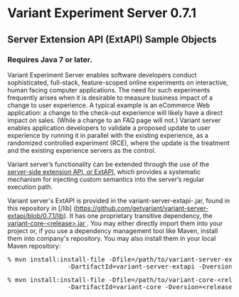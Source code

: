 # Variant Experiment Server 0.7.1
## Server Extension API (ExtAPI) Sample Objects
### Requires Java 7 or later.

Variant Experiment Server enables software developers conduct sophisticated, full-stack, feature-scoped online experiments on interactive, human facing computer applications. The need for such experiments frequently arises when it is desirable to measure business impact of a change to user experience. A typical example is an eCommerce Web application: a change to the check-out experience will likely have a direct impact on sales. (While a change to an FAQ page will not.) Variant server enables application developers to validate a proposed update to user experience by running it in parallel with the existing experience, as a randomized controlled experiment (RCE), where the update is the treatment and the existing experience servers as the control.

Variant server’s functionality can be extended through the use of the [server-side extension API, or ExtAPI](http://www.getvariant.com/docs/0-7/experiment-server/server-user-guide/#section-8), which provides a systematic mechanism for injecting custom semantics into the server’s regular execution path. 

Variant server's ExtAPI is provided in the variant-server-extapi-<release>.jar, found in this repository in [/lib] (https://github.com/getvariant/variant-server-extapi/blob/0.7.1/lib). It has one proprietary transitive dependency, the <span class="variant-code"><a href="https://github.com/getvariant/variant-server-extapi/blob/master/lib/variant-core-0.7.1.jar" target="_blank">variant-core-&lt;release&gt;.jar&nbsp;<i class="fa fa-external-link"></i></a></span>. You may either directly import them into your project or, if you use a dependency management tool like Maven, install them into company's repository. You may also install them in your local Maven repository:

<pre class="variant-code">
% mvn install:install-file -Dfile=/path/to/variant-server-extapi-&lt;release&gt;.jar -DgroupId=com.variant \
                -DartifactId=variant-server-extapi -Dversion=&lt;release&gt; -Dpackaging=jar
</pre>

<pre class="variant-code">
% mvn install:install-file -Dfile=/path/to/variant-core-&lt;release&gt;.jar -DgroupId=com.variant \
                -DartifactId=variant-core -Dversion=&lt;release&gt; -Dpackaging=jar
</pre>
